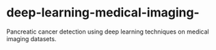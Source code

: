 # deep-learning-medical-imaging-
Pancreatic cancer detection using deep learning techniques on medical imaging datasets.

